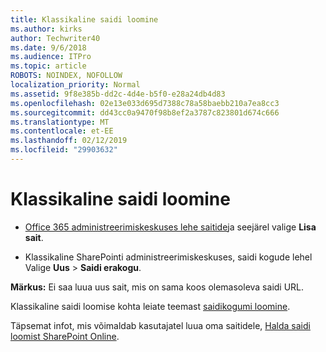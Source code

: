 ```yaml
---
title: Klassikaline saidi loomine
ms.author: kirks
author: Techwriter40
ms.date: 9/6/2018
ms.audience: ITPro
ms.topic: article
ROBOTS: NOINDEX, NOFOLLOW
localization_priority: Normal
ms.assetid: 9f8e385b-dd2c-4d4e-b5f0-e28a24db4d83
ms.openlocfilehash: 02e13e033d695d7388c78a58baebb210a7ea8cc3
ms.sourcegitcommit: dd43cc0a9470f98b8ef2a3787c823801d674c666
ms.translationtype: MT
ms.contentlocale: et-EE
ms.lasthandoff: 02/12/2019
ms.locfileid: "29903632"
---
```

# <a name="create-a-classic-site"></a>Klassikaline saidi loomine

- [Office 365 administreerimiskeskuses lehe saitide](https://portal.office.com/adminportal/home#/SitesList)ja seejärel valige **Lisa sait**. 
    
- Klassikaline SharePointi administreerimiskeskuses, saidi kogude lehel Valige **Uus** \> **Saidi erakogu**. 
    
 **Märkus:** Ei saa luua uus sait, mis on sama koos olemasoleva saidi URL. 
  
Klassikaline saidi loomise kohta leiate teemast [saidikogumi loomine](https://go.microsoft.com/fwlink/?linkid=866295).
  
Täpsemat infot, mis võimaldab kasutajatel luua oma saitidele, [Halda saidi loomist SharePoint Online](https://go.microsoft.com/fwlink/?linkid=866296).
  

